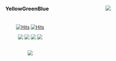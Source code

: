 <div align="center">
  
  <img align="right" src="https://github-readme-stats.vercel.app/api/top-langs/?username=ygreenb&layout=compact&theme=panda"/></a>
  ### YellowGreenBlue
  
  #
  
  [![Hits](https://hits.seeyoufarm.com/api/count/incr/badge.svg?url=https%3A%2F%2Fgithub.com%2Fygreenb&count_bg=%233F3F3F&title_bg=%23181717&icon=github.svg&icon_color=%23FFFFFF&title=Github&edge_flat=false)](https://github.com/ygreenb)
  [![Hits](https://hits.seeyoufarm.com/api/count/incr/badge.svg?url=https%3A%2F%2Fhu-coding.tistory.com&count_bg=%233F3F3F&title_bg=%23FFD500&icon=bitdefender.svg&icon_color=E5511E&title=Tistory&edge_flat=false)](https://hu-coding.tistory.com/)
 
   
  <img src="https://img.shields.io/badge/Java-007396?style=flat-square&logo=java&logoColor=white"/> <img src="https://img.shields.io/badge/Kotiln-7F52FF?style=flat-square&logo=Kotlin&logoColor=white"/> <img src="https://img.shields.io/badge/JavaScript-F7DF1E?style=flat-square&logo=JavaScript&logoColor=white"/> <img src="https://img.shields.io/badge/React-09D3AC?style=flat-square&logo=Create React App&logoColor=white"/>
  
  <br>
    <img align="center" src="https://github-readme-stats.vercel.app/api?username=ygreenb&show_icons=true&theme=panda"/></a>
